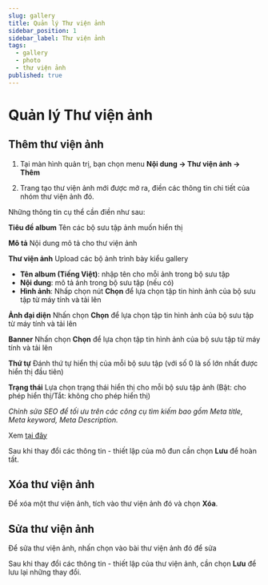 ```yaml
---
slug: gallery
title: Quản lý Thư viện ảnh
sidebar_position: 1
sidebar_label: Thư viện ảnh
tags:
  - gallery
  - photo
  - thư viện ảnh
published: true
---
```

# Quản lý Thư viện ảnh

## Thêm thư viện ảnh

1. Tại màn hình quản trị, bạn chọn menu **Nội dung -> Thư viện ảnh -> Thêm**

2. Trang tạo thư viện ảnh mới được mở ra, điền các thông tin chi tiết của nhóm thư viện ảnh đó.

Những thông tin cụ thể cần điền như sau:

**Tiêu đề album** Tên các bộ sưu tập ảnh muốn hiển thị

**Mô tả** Nội dung mô tả cho thư viện ảnh

**Thư viện ảnh** Upload các bộ ảnh trình bày kiểu gallery
*   **Tên album (Tiếng Việt)**: nhập tên cho mỗi ảnh trong bộ sưu tập
*   **Nội dung**: mô tả ảnh trong bộ sưu tập (nếu có)
*   **Hình ảnh**: Nhấp chọn nút **Chọn** để lựa chọn tập tin hình ảnh của bộ sưu tập từ máy tính và tải lên

**Ảnh đại diện** Nhấn chọn **Chọn** để lựa chọn tập tin hình ảnh của bộ sưu tập từ máy tính và tải lên

**Banner** Nhấn chọn **Chọn** để lựa chọn tập tin hình ảnh của bộ sưu tập từ máy tính và tải lên

**Thứ tự** Đánh thứ tự hiển thị của mỗi bộ sưu tập (với số 0 là số lớn nhất được hiển thị đầu tiên)

**Trạng thái** Lựa chọn trạng thái hiển thị cho mỗi bộ sưu tập ảnh (Bật: cho phép hiển thị/Tắt: không cho phép hiển thị)

_Chỉnh sửa SEO để tối ưu trên các công cụ tìm kiếm bao gồm Meta title, Meta keyword, Meta Description._

Xem [tại đây](https://mkmate.osd.vn/docs/common/seo)

Sau khi thay đổi các thông tin - thiết lập của mô đun cần chọn **Lưu** để hoàn tất.

## Xóa thư viện ảnh

Để xóa một thư viện ảnh, tích vào thư viện ảnh đó và chọn **Xóa**.

## Sửa thư viện ảnh

Để sửa thư viện ảnh, nhấn chọn vào bài thư viện ảnh đó để sửa

Sau khi thay đổi các thông tin - thiết lập của thư viện ảnh, cần chọn **Lưu** để lưu lại những thay đổi.
